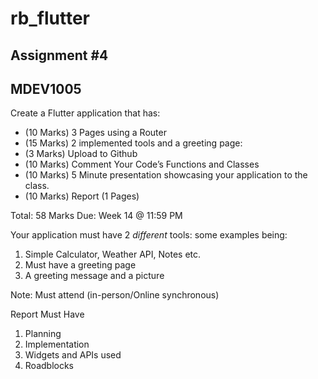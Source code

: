 # rb_flutter

## Assignment #4

## MDEV1005


Create a Flutter application that has:
<ul>
<li>(10 Marks) 3 Pages using a Router</li>
<li>(15 Marks) 2 implemented tools and a greeting page:</li>
<li>(3 Marks) Upload to Github</li>
<li>(10 Marks) Comment Your Code’s Functions and Classes</li>
<li>(10 Marks) 5 Minute presentation showcasing your application to the class.</li>
<li>(10 Marks) Report (1 Pages)</li>
</ul>
Total: 58 Marks
Due: Week 14 @ 11:59 PM

Your application must have 2 *different* tools:
some examples being:
<ol>
<li>Simple Calculator, Weather API, Notes etc.</li>
<li>Must have a greeting page </li>
<li>A greeting message and a picture</li>
</ol>

Note: Must attend (in-person/Online synchronous)

Report Must Have 
<ol>
<li>Planning</li>
<li>Implementation</li>
<li>Widgets and APIs used</li>
<li>Roadblocks</li>
</ol>


